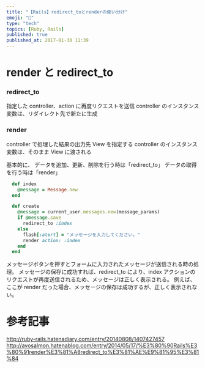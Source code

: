 ```yaml
---
title: "【Rails】redirect_toとrenderの使い分け"
emoji: "💎"
type: "tech"
topics: [Ruby, Rails]
published: true
published_at: 2017-01-30 11:39
---
```


# render と redirect_to

### redirect_to

指定した controller、action に再度リクエストを送信
controller のインスタンス変数は、リダイレクト先で新たに生成

### render

controller で処理した結果の出力先 View を指定する
controller のインスタンス変数は、そのまま View に渡される

基本的に、
データを追加、更新、削除を行う時は「redirect_to」
データの取得を行う時は「render」

```messages_controller.rb
  def index
    @message = Message.new
  end

  def create
    @message = current_user.messages.new(message_params)
    if @message.save
      redirect_to :index
    else
      flash[:alert] = "メッセージを入力してください。"
      render action: :index
    end
  end
```

メッセージボタンを押すとフォームに入力されたメッセージが送信される時の処理。
メッセージの保存に成功すれば、redirect_to により、index アクションのリクエストが再度送信されるため、メッセージは正しく表示される。
例えば、ここが render だった場合、メッセージの保存は成功するが、正しく表示されない。

# 参考記事

http://ruby-rails.hatenadiary.com/entry/20140808/1407427457
http://avosalmon.hatenablog.com/entry/2014/05/17/%E3%80%90Rails%E3%80%91render%E3%81%A8redirect_to%E3%81%AE%E9%81%95%E3%81%84
